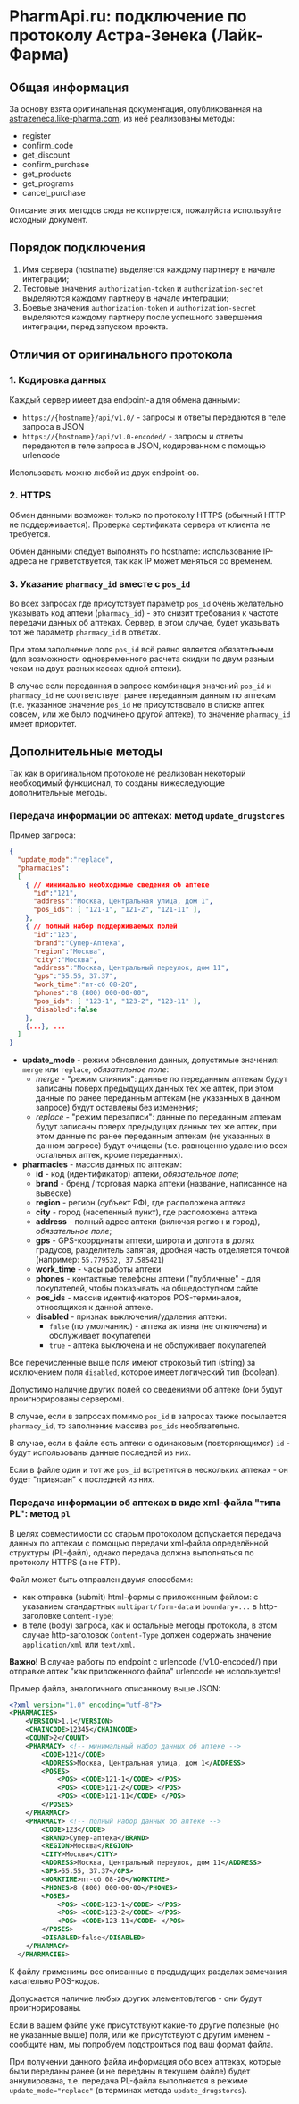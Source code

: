 # PharmApi.ru: подключение по протоколу Астра-Зенека (Лайк-Фарма)

## Общая информация

За основу взята оригинальная документация, опубликованная на [astrazeneca.like-pharma.com](https://astrazeneca.like-pharma.com/api/documentation/), из неё реализованы методы: 

  * register
  * confirm_code
  * get_discount
  * confirm_purchase
  * get_products
  * get_programs
  * cancel_purchase
  
Описание этих методов сюда не копируется, пожалуйста используйте исходный документ.

## Порядок подключения

  1. Имя сервера (hostname) выделяется каждому партнеру в начале интеграции;
  2. Тестовые значения `authorization-token` и `authorization-secret` выделяются каждому партнеру в начале интеграции;
  3. Боевые значения  `authorization-token` и `authorization-secret` выделяются каждому партнеру после успешного завершения интеграции, перед запуском проекта.


## Отличия от оригинального протокола

### 1. Кодировка данных

Каждый сервер имеет два endpoint-а для обмена данными: 

 * `https://{hostname}/api/v1.0/` - запросы и ответы передаются в теле запроса в JSON
 * `https://{hostname}/api/v1.0-encoded/` - запросы и ответы передаются в теле запроса в JSON, кодированном с помощью urlencode 

Использовать можно любой из двух endpoint-ов.


### 2. HTTPS

Обмен данными возможен только по протоколу HTTPS (обычный HTTP не поддерживается). Проверка сертификата сервера от клиента не требуется.

Обмен данными следует выполнять по hostname: использование IP-адреса не приветствуется, так как IP может меняться со временем.


### 3. Указание `pharmacy_id` вместе с `pos_id` 

Во всех запросах где присутствует параметр `pos_id` очень желательно указывать код аптеки (`pharmacy_id`) - это снизит требования к частоте передачи данных об аптеках. Сервер, в этом случае, будет указывать тот же параметр `pharmacy_id` в ответах.

При этом заполнение поля `pos_id` всё равно является обязательным (для возможности одновременного расчета скидки по двум разным чекам на двух разных кассах одной аптеки).

В случае если переданная в запросе комбинация значений `pos_id` и `pharmacy_id`  не соответствует ранее переданным данным по аптекам (т.е. указанное значение `pos_id` не присутствовало в списке аптек совсем, или же было подчинено другой аптеке), то значение `pharmacy_id` имеет приоритет.


## Дополнительные методы

Так как в оригинальном протоколе не реализован некоторый необходимый функционал, то созданы нижеследующие дополнительные методы.


### Передача информации об аптеках: метод `update_drugstores`

Пример запроса:

```json
{
  "update_mode":"replace",
  "pharmacies":
  [
    { // минимально необходимые сведения об аптеке
      "id":"121",
      "address":"Москва, Центральная улица, дом 1",
      "pos_ids": [ "121-1", "121-2", "121-11" ],
    },  
    { // полный набор поддерживаемых полей
      "id":"123",
      "brand":"Супер-Аптека",
      "region":"Москва",
      "city":"Москва",
      "address":"Москва, Центральный переулок, дом 11",
      "gps":"55.55, 37.37",
      "work_time":"пт-сб 08-20",
      "phones":"8 (800) 000-00-00",
      "pos_ids": [ "123-1", "123-2", "123-11" ],
      "disabled":false
    },
    {...}, ...
  ]
}
```

* **update_mode** - режим обновления данных, допустимые значения: `merge` или `replace`, _обязательное поле_:
    * *merge* - "режим слияния": данные по переданным аптекам будут записаны поверх предыдущих данных тех же аптек, при этом данные по ранее переданным аптекам (не указанных в данном запросе) будут оставлены без изменения;
    * *replace* - "режим перезаписи": данные по переданным аптекам будут записаны поверх предыдущих данных тех же аптек, при этом данные по ранее переданным аптекам (не указанных в данном запросе) будут очищены (т.е. равноценно удалению всех остальных аптек, кроме переданных).
* **pharmacies** - массив данных по аптекам:
  * **id** - код (идентификатор) аптеки, _обязательное поле_;
  * **brand** - бренд / торговая марка аптеки (название, написанное на вывеске)
  * **region** - регион (субъект РФ), где расположена аптека
  * **city** - город (населенный пункт), где расположена аптека
  * **address** - полный адрес аптеки (включая регион и город), _обязательное поле_;
  * **gps** - GPS-координаты аптеки, широта и долгота в долях градусов, разделитель запятая, дробная часть отделяется точкой (например: `55.779532, 37.585421`)
  * **work_time** - часы работы аптеки
  * **phones** - контактные телефоны аптеки ("публичные" - для покупателей, чтобы показывать на общедоступном сайте
  * **pos_ids** - массив идентификаторов POS-терминалов, относящихся к данной аптеке.
  * **disabled** - признак выключения/удаления аптеки:
    * `false` (по умолчанию) - аптека активна (не отключена) и обслуживает покупателей
    * `true` - аптека выключена и не обслуживает покупателей
   
Все перечисленные выше поля имеют строковый тип (string) за исключением поля `disabled`, которое имеет логический тип (boolean).

Допустимо наличие других полей со сведениями об аптеке (они будут проигнорированы сервером).
   
В случае, если в запросах помимо `pos_id` в запросах также посылается `pharmacy_id`, то заполнение массива `pos_ids` необязательно.

В случае, если в файле есть аптеки с одинаковым (повторяющимся) `id` - будут использованы данные последней из них.

Если в файле один и тот же `pos_id` встретится в нескольких аптеках - он будет "привязан" к последней из них.


### Передача информации об аптеках в виде xml-файла "типа PL": метод `pl`

В целях совместимости со старым протоколом допускается передача данных по аптекам с помощью передачи xml-файла определённой структуры (PL-файл), однако передача должна выполняться по протоколу HTTPS (а не FTP).

Файл может быть отправлен двумя способами:

  * как отправка (submit) html-формы с приложенным файлом: с указанием стандартных `multipart/form-data` и `boundary=...` в http-заголовке `Content-Type`;
  * в теле (body) запроса, как и остальные методы протокола, в этом случае http-заголовок `Content-Type` должен содержать значение `application/xml` или `text/xml`.
  
**Важно!** В случае работы по endpoint c urlencode (/v1.0-encoded/) при отправке аптек "как приложенного файла" urlencode не используется!

Пример файла, аналогичного описанному выше JSON:

```xml
<?xml version="1.0" encoding="utf-8"?> 
<PHARMACIES>
    <VERSION>1.1</VERSION>
    <CHAINCODE>12345</CHAINCODE>
    <COUNT>2</COUNT>
    <PHARMACY> <!-- минимальный набор данных об аптеке -->
        <CODE>121</CODE>
        <ADDRESS>Москва, Центральная улица, дом 1</ADDRESS>
        <POSES>
            <POS> <CODE>121-1</CODE> </POS>
            <POS> <CODE>121-2</CODE> </POS>
            <POS> <CODE>121-11</CODE> </POS>
        </POSES>
    </PHARMACY>
    <PHARMACY> <!-- полный набор данных об аптеке -->
        <CODE>123</CODE>
        <BRAND>Супер-аптека</BRAND>
        <REGION>Москва</REGION>
        <CITY>Москва</CITY>
        <ADDRESS>Москва, Центральный переулок, дом 11</ADDRESS>
        <GPS>55.55, 37.37</GPS>
        <WORKTIME>пт-сб 08-20</WORKTIME>
        <PHONES>8 (800) 000-00-00</PHONES>
        <POSES>
            <POS> <CODE>123-1</CODE> </POS>
            <POS> <CODE>123-2</CODE> </POS>
            <POS> <CODE>123-11</CODE> </POS>
        </POSES>
        <DISABLED>false</DISABLED>
    </PHARMACY>
  </PHARMACIES>
```


К файлу применимы все описанные в предыдущих разделах замечания касательно POS-кодов.

Допускается наличие любых других элементов/тегов  - они будут проигнорированы.

Если в вашем файле уже присутствуют какие-то другие полезные (но не указанные выше) поля, или же присутствуют с другим именем - сообщите нам, мы попробуем подстроиться под ваш формат файла.

При получении данного файла информация обо всех аптеках, которые были переданы ранее (и не переданы в текущем файле) будет аннулирована, т.е. передача PL-файла выполняется в режиме `update_mode="replace"` (в терминах метода `update_drugstores`).